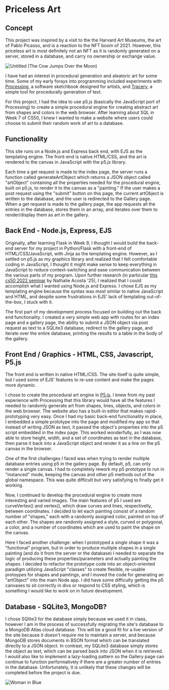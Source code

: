 # Priceless Art

## Concept
This project was inspired by a visit to the the Harvard Art Museums, the art of Pablo Picasso, and is a reaction to the NFT boom of 2021. However, this priceless art is most definitely not an NFT as it is randomly generated on a server, stored in a database, and carry no ownership or exchange value.

![Untitled (The Cow Jumps Over the Moon)](https://ids.lib.harvard.edu/ids/view/22804292?width=512&height=512)

I have had an interest in procedural generation and aleatoric art for some time. Some of my early forays into programming included experiments with [Processing](https://processing.org/), a software sketchbook designed for artists, and [Tracery](https://tracery.io/), a simple tool for procedurally generation of text.

For this project, I had the idea to use p5.js (basically the JavaScript port of Processing) to create a simple procedural engine for creating abstract art from shapes and colors in the web browser. After learning about SQL in Week 7 of CS50, I knew I wanted to make a website where users could choose to submit their random work of art to a database.

## Functionality
This site runs on a Node.js and Express back end, with EJS as the templating engine. The front-end is native HTML/CSS, and the art is rendered to the canvas in JavaScript with the p5.js library.

Each time a get request is made to the index page, the server runs a function called generateArtObject which returns a JSON object called "artObject" containing all the properties needed for the procedural engine, built on p5.js, to render it to the canvas as a "painting." If the user makes a post request using the "submit" button on this page, the current artObject is written to the database, and the user is redirected to the Gallery page. When a get request is made to the gallery page, the app requests all the entries in the database, stores them in an array, and iterates over them to render/display them as art in the gallery.

## Back End - Node.js, Express, EJS
Originally, after learning Flask in Week 9, I thought I would build the back-end server for my project in Python/Flask with a front-end of HTML/CSS/JavaScript, with Jinja as the templating engine. However, as I settled on p5.js as my graphics library and realized that I felt comfortable coding in JavaScript, I thought it might make sense to keep everything in JavaScript to reduce context-switching and ease communication between the various parts of my program. Upon further research (in particular [this cs50 2022 seminar](https://www.youtube.com/live/Qao10iN0lvU?feature=share) by Nathalie Acosta '25), I realized that I could accomplish what I wanted using Node.js and Express. I chose EJS as my templating engine because the syntax was most similar to native JavaScript and HTML, and despite some frustrations in EJS' lack of templating out-of-the-box, I stuck with it.

The first part of my development process focused on building out the back end functionality. I created a very simple web app with routes for an index page and a gallery page, the ability to submit a JSON object via post request as text to a SQLite3 database, redirect to the gallery page, and iterate over the entire database, printing the results to a table in the body of the gallery.

## Front End / Graphics - HTML, CSS, Javascript, P5.js
The front end is written in native HTML/CSS. The site itself is quite simple, but I used some of EJS' features to re-use content and make the pages more dynamic.

I chose to create the procedural art engine in [P5.js](https://p5js.org/). I knew from my past experience with Processing that this library would have all the features I needed to randomly generate art from shapes, lines, objects, and colors in the web browser. The website also has a built-in editor that makes rapid-prototyping very easy. Once I had my basic back-end functionality in place, I embedded a simple prototype into the page and modified my app so that instead of writing JSON as text, it passed the object's properties into the p5 script embedded in the index page. This worked wonderfully, as I was now able to store height, width, and a set of coordinates as text in the database, then parse it back into a JavaScript object and render it as a line on the p5 canvas in the browser.

One of the first challenges I faced was when trying to render multiple database entries using p5 in the gallery page. By default, p5, can only render a single canvas. I had to completely rework my p5 prototype to run in "instanced" mode, keeping the canvas and other p5 methods out of the global namespace. This was quite difficult but very satisfying to finally get it working.

Now, I continued to develop the procedural engine to create more interesting and varied images. The main features of p5 I used are curveVertex() and vertex(), which draw curves and lines, respectivelly, between coordinates. I decided to let each painting consist of a random number of "shapes," each with a randomly assigned color, painted on top of each other. The shapes are randomly assigned a style, curved or polygonal, a color, and a number of coordinates which are used to paint the shape on the canvas.

Here I faced another challenge: when I prototyped a single shape it was a "functional" program, but in order to produce multiple shapes in a single painting (and do it from the server or the database) I needed to separate the logic of producing these properties/parameters and actually painting the shapes. I decided to refactor the prototype code into an object-oriented paradigm utilizing JavaScript "classes" to create flexible, re-usable protoypes for shapes and paintings, and I moved the code for generating an "artObject" into the main Node app. I did have some difficulty getting the p5 canvases to sit correctly in divs or respond to CSS styling, which is something I would like to work on in future development.

## Database - SQLite3, MongoDB?
I chose SQlite3 for the database simply because we used it in class, however I am in the process of successfully migrating the site's database to a MongoDB Atlas cloud database. This will be a good fit for a live version of the site because it doesn't require me to maintain a server, and because MongoDB stores documents in BSON format which can be translated directly to a JSON object. In contrast, my SQLite3 database simply stores the object as text, which can be parsed back into JSON when it is retrieved. I would also like to implement a lazy-loading pattern so the Gallery page can continue to function performatively if there are a greater number of entries in the database. Unfortunately, it is unlikely that these changes will be completed before the project is due.

![Woman in Blue](https://ids.lib.harvard.edu/ids/view/19994822?width=512&height=512)
